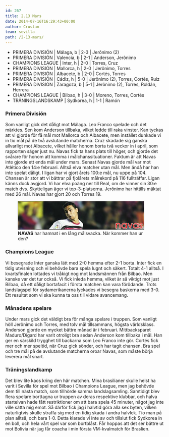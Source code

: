 ```yaml
---
id: 267
title: 2.13 Mars
date: 2014-07-16T16:29:43+00:00
author: Crustan
team: sevilla
path: /2-13-mars/
---
```


- PRIMERA DIVISIÓN | Málaga, b | 2-3 | Jerônimo (2)
- PRIMERA DIVISIÓN | Valencia, b | 2-1 | Anderson, Jerônimo
- CHAMPIONS LEAGUE | Inter, h | 2-0 | Torres, Cruz
- PRIMERA DIVISIÓN | Mallorca, h | 2-0 | Jerônimo, Torres
- PRIMERA DIVISIÓN | Albacete, b | 2-0 | Cortés, Torres
- PRIMERA DIVISIÓN | Cádiz, h | 5-0 | Jerônimo (2), Torres, Cortés, Ruiz
- PRIMERA DIVISIÓN | Zaragoza, b | 5-1 | Jerônimo (2), Torres, Roldán, Herrera
- CHAMPIONS LEAGUE | Bilbao, h | 3-0 | Moreno, Torres, Cortés
- TRÄNINGSLANDSKAMP | Sydkorea, h | 1-1 | Ramón

### Primera División

Som vanligt gick det dåligt mot Málaga. Leo Franco spelade och det märktes. Sen kom Anderson tillbaka, vilket ledde till raka vinster. Kan tyckas att vi gjorde för få mål mot Mallorca och Albacete, men instället dunkade vi in tio mål på de två avslutande matcherna. Cruz skadade sig ganska allvarligt mot Albacete, vilket håller honom borta två veckor in i april, som rapporten säger just nu. Navas fick ta hans plats till höger, och gjorde det svårare för honom att komma i målchanssituationer. Faktum är att Navas inte gjorde ett enda mål under mars. Senast Navas gjorde mål var mot Atlético den 14:e februari. Alltså elva matcher utan mål. Men ändå har han inte spelat dåligt. I ligan har vi gjort årets 100:e mål, nu uppe på 104. Chansen är stor att vi bättrar på fjolårets målrekord på 116 fullträffar. Ligan känns dock avgjord. Vi har elva poäng ner till Real, om de vinner sin 30:e match dvs. Skytteligan äger vi top-3-platserna. Jerônimo har hittills mäktat med 26 mål. Navas har gjort 20 och Torres 19.

<figure>
  <img src="../images/navas.png" alt="navas"  />
  <figcaption><strong>NAVAS</strong> har hamnat i en lång målsvacka. När kommer han ur den?</figcaption>
</figure>

### Champions League

Vi besegrade Inter ganska lätt med 2-0 hemma efter 2-1 borta. Inter fick en tidig utvisning och vi behövde bara spela lugnt och säkert. Totalt 4-1 alltså. I kvartsfinalen lottades vi tråkigt nog mot landsmännen från Bilbao. Men kanske var det tur också. Vi fick inleda hemma, vilket är så viktigt mot just Bilbao, då ett dåligt bortafacit i första matchen kan vara förödande. Trots landslagspel för sydamerikanerna lyckades vi besegra baskerna med 3-0. Ett resultat som vi ska kunna ta oss till vidare avancemang.

### Månadens spelare

Under mars gick det väldigt bra för många spelare i truppen. Som vanligt höll Jerônimo och Torres, med tolv mål tillsammans, högsta världsklass. Anderson gjorde en mycket bättre månad är i februari. Mittbacksparet Maduro/Digard har varit otroligt bra sedan Anderson kom tillbaka i mål. Han ger en särskild trygghet till backarna som Leo Franco inte gör. Cortés fick mer och mer speltid, när Cruz gick sönder, och har tagit chansen. Bra spel och tre mål på de avslutande matcherna oroar Navas, som måste börja leverera mål snart.

### Träningslandkamp

Det blev lite kaos kring den här matchen. Mina brasilianer skulle helst ha varit i Sevilla för spel mot Bilbao i Champions League, men jag behövde dem till nästa match, som tillhörde samma landslagsamling. Samtidigt blev flera spelare borttagna ur truppen av deras respektive klubbar, och halva startelvan hade fått restriktioner om att bara spela 45 minuter, något jag inte ville sätta mig emot. Så därför fick jag i halvtid göra alla sex byten, vilken naturligtvis skulle straffa sig med en tidig skada i andra halvlek. Tio man på plan alltså, och bara 1-0. Detta klarade vi inte av och tillslut fick Sydkorea in en boll, och hela vårt spel var som bortblåst. Får hoppas att det ser bättre ut mot Bolivia när jag får coacha i min första VM-kvalmatch för Braslien.
